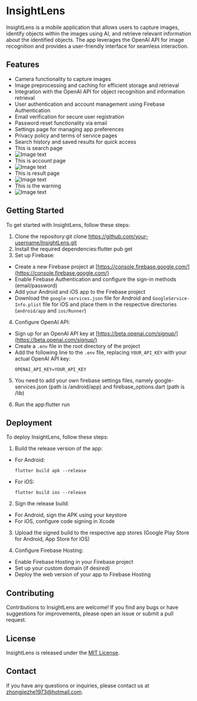 # InsightLens

InsightLens is a mobile application that allows users to capture images, identify objects within the images using AI, and retrieve relevant information about the identified objects. The app leverages the OpenAI API for image recognition and provides a user-friendly interface for seamless interaction.

## Features

- Camera functionality to capture images
- Image preprocessing and caching for efficient storage and retrieval
- Integration with the OpenAI API for object recognition and information retrieval
- User authentication and account management using Firebase Authentication
- Email verification for secure user registration
- Password reset functionality via email
- Settings page for managing app preferences
- Privacy policy and terms of service pages
- Search history and saved results for quick access
- This is search page
- ![Image text](https://github.com/AntiRain114/PIC/blob/6086f74dddc63b84b784787b79b4e26212cc1ed8/test.png)
- This is account page
- ![Image text](https://github.com/AntiRain114/PIC/blob/6086f74dddc63b84b784787b79b4e26212cc1ed8/test2.png)
- This is result page
- ![Image text](https://github.com/AntiRain114/PIC/blob/6086f74dddc63b84b784787b79b4e26212cc1ed8/test3.png)
- This is the warning 
- ![Image text](https://github.com/AntiRain114/PIC/blob/ae098866899e6ec6921b03cc315eaba55def810a/test4.jpg)
## Getting Started

To get started with InsightLens, follow these steps:

1. Clone the repository:git clone https://github.com/your-username/InsightLens.git
2. Install the required dependencies:flutter pub get
3. Set up Firebase:
- Create a new Firebase project at [https://console.firebase.google.com/](https://console.firebase.google.com/)
- Enable Firebase Authentication and configure the sign-in methods (email/password)
- Add your Android and iOS app to the Firebase project
- Download the `google-services.json` file for Android and `GoogleService-Info.plist` file for iOS and place them in the respective directories (`android/app` and `ios/Runner`)

4. Configure OpenAI API:
- Sign up for an OpenAI API key at [https://beta.openai.com/signup/](https://beta.openai.com/signup/)
- Create a `.env` file in the root directory of the project
- Add the following line to the `.env` file, replacing `YOUR_API_KEY` with your actual OpenAI API key:
  ```
  OPENAI_API_KEY=YOUR_API_KEY
  ```

5. You need to add your own firebase settings files, namely google-services.json (path is /android/app) and firebase_options.dart (path is /lib)

6. Run the app:flutter run


## Deployment

To deploy InsightLens, follow these steps:

1. Build the release version of the app:
- For Android:
  ```
  flutter build apk --release
  ```
- For iOS:
  ```
  flutter build ios --release
  ```

2. Sign the release build:
- For Android, sign the APK using your keystore
- For iOS, configure code signing in Xcode

3. Upload the signed build to the respective app stores (Google Play Store for Android, App Store for iOS)

4. Configure Firebase Hosting:
- Enable Firebase Hosting in your Firebase project
- Set up your custom domain (if desired)
- Deploy the web version of your app to Firebase Hosting

## Contributing

Contributions to InsightLens are welcome! If you find any bugs or have suggestions for improvements, please open an issue or submit a pull request.

## License

InsightLens is released under the [MIT License](LICENSE).

## Contact

If you have any questions or inquiries, please contact us at zhongjiezhe1973@hotmail.com.
